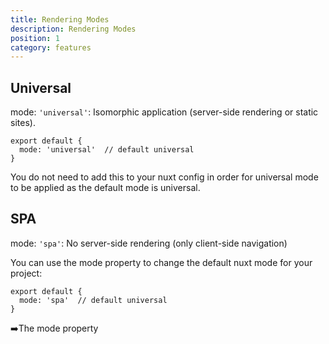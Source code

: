 ```yaml
---
title: Rendering Modes
description: Rendering Modes
position: 1
category: features
---
```


## Universal

mode: `'universal'`: Isomorphic application (server-side rendering or static sites). 

```js{}[nuxt.config.js]
export default {
  mode: 'universal'  // default universal
}
```
<base-alert type="info">
You do not need to add this to your nuxt config in order for universal mode to be applied as the default mode is universal.
</base-alert>

## SPA

mode: `'spa'`: No server-side rendering (only client-side navigation)

You can use the mode property to change the default nuxt mode for your project:

```js{}[nuxt.config.js]
export default {
  mode: 'spa'  // default universal
}
```

➡️The mode property


